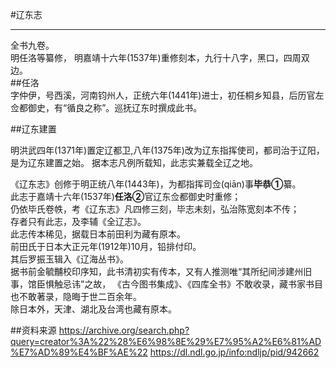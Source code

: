 #辽东志  
***
全书九卷。  
明任洛等纂修， 明嘉靖十六年(1537年)重修刻本，九行十八字，黑口，四周双边。  
##任洛  
字仲伊，号西溪，河南钧州人，正统六年(1441年)进士，初任桐乡知县，后历官左佥都御史，有“循良之称”。巡抚辽东时撰成此书。  

##辽东建置  

明洪武四年(1371年)置定辽都卫,八年(1375年)改为辽东指挥使司，都司治于辽阳，是为辽东建置之始。
据本志凡例所载知，此志实兼载全辽之地。  

《辽东志》创修于明正统八年(1443年)，为都指挥司佥(qiān)事**毕恭①**纂。  
此志于嘉靖十六年(1537年)**任洛②**官辽东佥都御史时重修；  
仍依毕氏卷帙，考《辽东志》凡四修三刻，毕志未刻，弘治陈宽刻本不传；  
存者只有此志，及李辅《全辽志》。  
此志传本稀见，据载日本前田利为藏有原本。  
前田氏于日本大正元年(1912年)10月，铅排付印。  
其后罗振玉辑入《辽海丛书》。  
据书前金毓黼校印序知，此书清初实有传本，又有人推测唯“其所纪间涉建州旧事，馆臣惧触忌讳”之故，
《古今图书集成》、《四库全书》不敢收录，藏书家书目也不敢著录，隐晦于世二百余年。  
除日本外，天津、湖北及台湾也藏有原本。

##资料来源
https://archive.org/search.php?query=creator%3A%22%28%E6%98%8E%29%E7%95%A2%E6%81%AD%E7%AD%89%E4%BF%AE%22
https://dl.ndl.go.jp/info:ndljp/pid/942662
